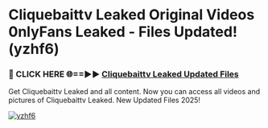# Cliquebaittv Leaked Original Videos 0nlyFans Leaked - Files Updated! (yzhf6)

<h3>🔴 CLICK HERE 🌐==►► <a href="https://best4dudes.click/HH4t6V" rel="nofollow">Cliquebaittv Leaked Updated Files</a></h3>

Get Cliquebaittv Leaked and all content. Now you can access all videos and pictures of Cliquebaittv Leaked. New Updated Files 2025!

[![yzhf6](https://github.com/user-attachments/assets/8c521d6e-e6e3-4a75-9320-d58ab9d79d5b)](https://best4dudes.click/HH4t6V)
